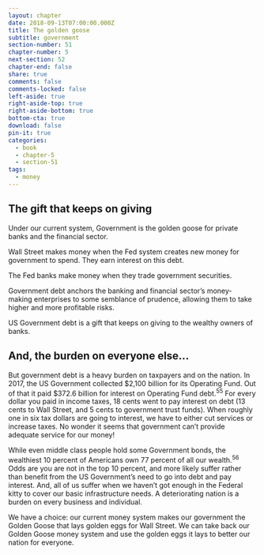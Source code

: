 ```yaml
---
layout: chapter
date: 2018-09-13T07:00:00.000Z
title: The golden goose
subtitle: government
section-number: 51
chapter-number: 5
next-section: 52
chapter-end: false
share: true
comments: false
comments-locked: false
left-aside: true
right-aside-top: true
right-aside-bottom: true
bottom-cta: true
download: false
pin-it: true
categories:
  - book
  - chapter-5
  - section-51
tags:
  - money
---
```

## The gift that keeps on giving

Under our current system, Government is the golden goose for
private banks and the financial sector.

Wall Street makes money when the Fed system creates new money for
government to spend. They earn interest on this debt.

The Fed banks make money when they trade government securities.

Government debt anchors the banking and financial sector’s money-
making enterprises to some semblance of prudence, allowing them to
take higher and more profitable risks.

US Government debt is a gift that keeps on giving to the wealthy
owners of banks.

## And, the burden on everyone else...

But government debt is a heavy burden on taxpayers and on the
nation. In 2017, the US Government collected $2,100 billion for its
Operating Fund. Out of that it paid $372.6 billion for interest on
Operating Fund debt.<sup>55</sup> For every dollar you paid in income taxes, 18
cents went to pay interest on debt (13 cents to Wall Street, and 5 cents
to government trust funds). When roughly one in six tax dollars are
going to interest, we have to either cut services or increase taxes. No
wonder it seems that government can’t provide adequate service for
our money!

While even middle class people hold some Government bonds,
the wealthiest 10 percent of Americans own 77 percent of all our
wealth.<sup>56</sup> Odds are you are not in the top 10 percent, and more likely
suffer rather than benefit from the US Government’s need to go
into debt and pay interest. And, all of us suffer when we haven’t got enough in the Federal kitty to cover our basic infrastructure needs. A
deteriorating nation is a burden on every business and individual.

We have a choice: our current money system makes our government
the Golden Goose that lays golden eggs for Wall Street. We can take
back our Golden Goose money system and use the golden eggs it lays
to better our nation for everyone.
